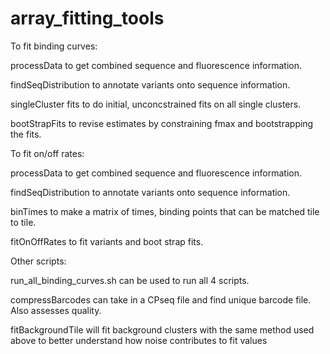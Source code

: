 # array_fitting_tools

To fit binding curves:

processData to get combined sequence and fluorescence information.

findSeqDistribution to annotate variants onto sequence information.

singleCluster fits to do initial, unconcstrained fits on all single clusters.

bootStrapFits to revise estimates by constraining fmax and bootstrapping the fits.


To fit on/off rates:

processData to get combined sequence and fluorescence information.

findSeqDistribution to annotate variants onto sequence information.

binTimes to make a matrix of times, binding points that can be matched tile to tile.

fitOnOffRates to fit variants and boot strap fits.

Other scripts:

run_all_binding_curves.sh can be used to run all 4 scripts.

compressBarcodes can take in a CPseq file and find unique barcode file. Also assesses quality.

fitBackgroundTile will fit background clusters with the same method used above to better understand how noise contributes to fit values
